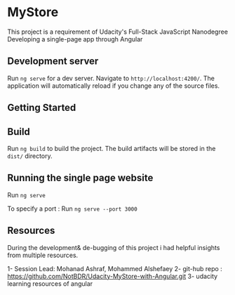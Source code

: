 # MyStore

This project is a requirement of Udacity's Full-Stack JavaScript Nanodegree
Developing a single-page app through Angular

## Development server

Run `ng serve` for a dev server. Navigate to `http://localhost:4200/`. The application will automatically reload if you change any of the source files.

## Getting Started

## Build

Run `ng build` to build the project. The build artifacts will be stored in the `dist/` directory.

## Running the single page website

Run `ng serve`

To specify a port : Run `ng serve --port 3000`

## Resources

During the development& de-bugging of this project i had helpful insights from multiple resources.

1- Session Lead: Mohanad Ashraf, Mohammed Alshefaey
2- git-hub repo : https://github.com/NotBDR/Udacity-MyStore-with-Angular.git
3- udacity learning resources of angular
